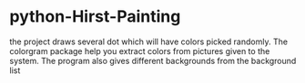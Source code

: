 # python-Hirst-Painting
the project draws several dot which will have colors picked randomly. The colorgram package help you extract colors from pictures given to the system. The program also gives different backgrounds from the background list 
